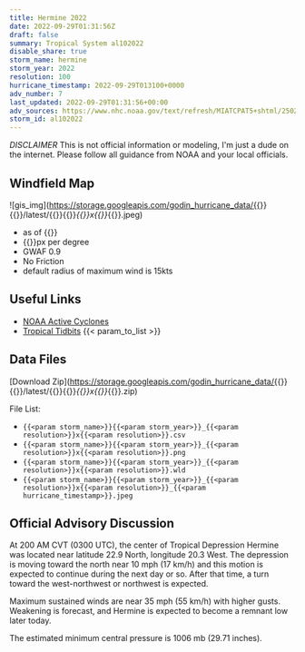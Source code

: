 ```yaml
---
title: Hermine 2022
date: 2022-09-29T01:31:56Z
draft: false
summary: Tropical System al102022
disable_share: true
storm_name: hermine
storm_year: 2022
resolution: 100
hurricane_timestamp: 2022-09-29T013100+0000
adv_number: 7
last_updated: 2022-09-29T01:31:56+00:00
adv_sources: https://www.nhc.noaa.gov/text/refresh/MIATCPAT5+shtml/250232.shtml;https://www.nhc.noaa.gov/refresh/graphics_at5+shtml/023309.shtml?cone
storm_id: al102022
---
```

*DISCLAIMER* This is not official information or modeling, I'm just a dude on the internet.  Please follow all guidance from NOAA and your local officials.

## Windfield Map
![gis_img](https://storage.googleapis.com/godin_hurricane_data/{{<param storm_name>}}{{<param storm_year>}}/latest/{{<param storm_name>}}{{<param storm_year>}}_{{<param resolution>}}x{{<param resolution>}}_{{<param hurricane_timestamp>}}.jpeg)

- as of {{<param last_updated>}}
- {{<param resolution>}}px per degree
- GWAF 0.9
- No Friction
- default radius of maximum wind is 15kts

## Useful Links
- [NOAA Active Cyclones](https://www.nhc.noaa.gov/)
- [Tropical Tidbits](https://www.tropicaltidbits.com/storminfo/)
{{< param_to_list >}}

## Data Files
[Download Zip](https://storage.googleapis.com/godin_hurricane_data/{{<param storm_name>}}{{<param storm_year>}}/latest/{{<param storm_name>}}{{<param storm_year>}}_{{<param resolution>}}x{{<param resolution>}}_{{<param hurricane_timestamp>}}.zip)

File List:
- `{{<param storm_name>}}{{<param storm_year>}}_{{<param resolution>}}x{{<param resolution>}}.csv`
- `{{<param storm_name>}}{{<param storm_year>}}_{{<param resolution>}}x{{<param resolution>}}.png`
- `{{<param storm_name>}}{{<param storm_year>}}_{{<param resolution>}}x{{<param resolution>}}.wld`
- `{{<param storm_name>}}{{<param storm_year>}}_{{<param resolution>}}x{{<param resolution>}}_{{<param hurricane_timestamp>}}.jpeg`


## Official Advisory Discussion
At 200 AM CVT (0300 UTC), the center of Tropical Depression Hermine 
was located near latitude 22.9 North, longitude 20.3 West. The 
depression is moving toward the north near 10 mph (17 km/h) and this 
motion is expected to continue during the next day or so. After that 
time, a turn toward the west-northwest or northwest is expected.
 
Maximum sustained winds are near 35 mph (55 km/h) with higher gusts. 
Weakening is forecast, and Hermine is expected to become a remnant 
low later today.
 
The estimated minimum central pressure is 1006 mb (29.71 inches).
